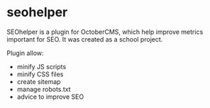 # seohelper
SEOhelper is a plugin for OctoberCMS, which help improve metrics important for SEO. It was created as a school project.

Plugin allow:
  - minify JS scripts
  - minify CSS files
  - create sitemap
  - manage robots.txt
  - advice to improve SEO
